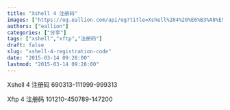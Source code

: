 ```yaml
---
title: "Xshell 4 注册码"
images: ["https://og.eallion.com/api/og?title=Xshell%204%20%E6%B3%A8%E5%86%8C%E7%A0%81"]
authors: ["eallion"]
categories: ["分享"]
tags: ["xshell","xftp","注册码"]
draft: false
slug: "xshell-4-registration-code"
date: "2015-03-14 09:28:00"
lastmod: "2015-03-14 09:28:00"
---
```


Xshell 4 注册码
690313-111999-999313

Xftp 4 注册码
101210-450789-147200

